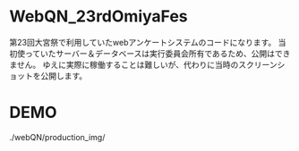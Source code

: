 # WebQN_23rdOmiyaFes

第23回大宮祭で利用していたwebアンケートシステムのコードになります。
当初使っていたサーバー＆データベースは実行委員会所有であるため、公開はできません。
ゆえに実際に稼働することは難しいが、代わりに当時のスクリーンショットを公開します。


# DEMO

./webQN/production_img/
